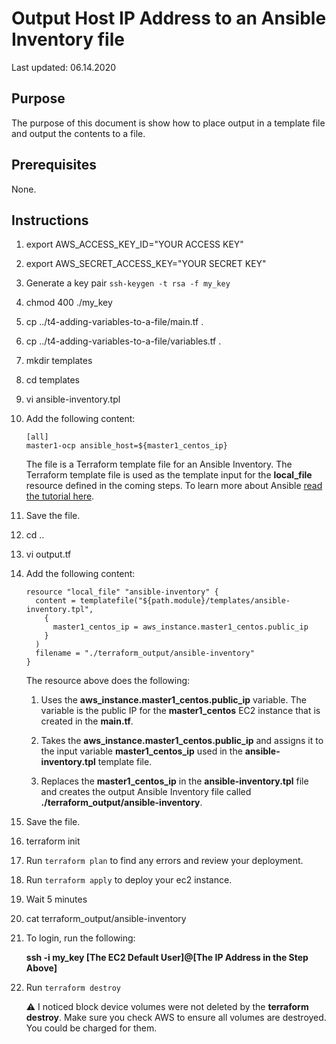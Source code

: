 # Output Host IP Address to an Ansible Inventory file

Last updated: 06.14.2020

## Purpose

The purpose of this document is show how to place output in a template file
and output the contents to a file.

## Prerequisites

None.

## Instructions

1. export AWS_ACCESS_KEY_ID="YOUR ACCESS KEY"
1. export AWS_SECRET_ACCESS_KEY="YOUR SECRET KEY"
1. Generate a key pair `ssh-keygen -t rsa -f my_key`
1. chmod 400 ./my_key
1. cp ../t4-adding-variables-to-a-file/main.tf .
1. cp ../t4-adding-variables-to-a-file/variables.tf .
1. mkdir templates
1. cd templates
1. vi ansible-inventory.tpl
1. Add the following content:
    
    ```
    [all]
    master1-ocp ansible_host=${master1_centos_ip}
    ```
    
    The file is a Terraform template file for an Ansible Inventory.
    The Terraform template file is used as the template input for
    the **local_file** resource defined in the coming steps. 
    To learn more about Ansible
    [read the tutorial here](https://github.com/bretmullinix/ansbile-for-beginners).
    
1. Save the file.
1. cd ..
1. vi output.tf
1. Add the following content:

    ```hcl-terraform
    resource "local_file" "ansible-inventory" {
      content = templatefile("${path.module}/templates/ansible-inventory.tpl",
        {
          master1_centos_ip = aws_instance.master1_centos.public_ip
        }
      )
      filename = "./terraform_output/ansible-inventory"
    }   
    ```
    The resource above does the following:
    
    1. Uses the **aws_instance.master1_centos.public_ip** variable.  The 
    variable is the public IP for the **master1_centos** EC2 instance that
    is created in the **main.tf**.
    
    1. Takes the **aws_instance.master1_centos.public_ip** and assigns it to
    the input variable **master1_centos_ip** used in the **ansible-inventory.tpl**
    template file.
    
    1. Replaces the **master1_centos_ip** in the **ansible-inventory.tpl** file
    and creates the output Ansible Inventory file called
    **./terraform_output/ansible-inventory**.
    
1. Save the file.
1. terraform init
1. Run `terraform plan` to find any errors and review
your deployment.
1. Run `terraform apply` to deploy your ec2 instance.
1. Wait 5 minutes
1. cat terraform_output/ansible-inventory
1. To login, run the following:

    **ssh -i my_key [The EC2 Default User]@[The IP Address in the Step Above]**

1. Run `terraform destroy`

    :warning: I noticed block device volumes were not deleted by the
    **terraform destroy**.  Make sure you check AWS to ensure all
    volumes are destroyed.  You could be charged for them.